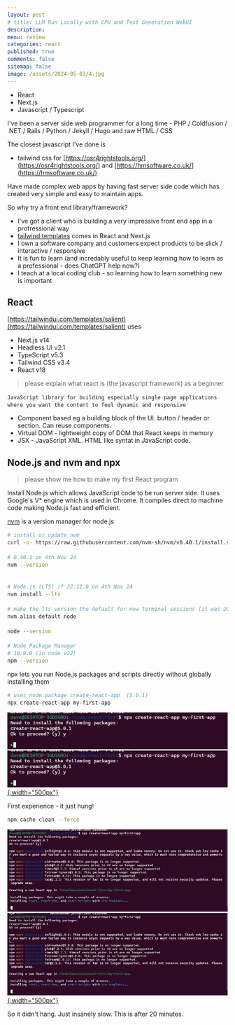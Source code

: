 ```yaml
---
layout: post
# title: LLM Run Locally with CPU and Text Generation WebUI 
description: 
menu: review
categories: react
published: true 
comments: false     
sitemap: false
image: /assets/2024-05-03/4.jpg
---
```


<!-- !-- [![alt text](/assets/2024-09-04/1.jpg "email"){:width="500px"}](/assets/2024-09-04/1.jpg) --> 
<!-- [![alt text](/assets/2024-09-04/1.jpg "email")](/assets/2024-09-04/1.jpg) -->

- React
- Next.js
- Javascript / Typescript

I've been a server side web programmer for a long time - PHP / Coldfusion / .NET / Rails / Python / Jekyll / Hugo and raw HTML / CSS

The closest javascript I've done is

- tailwind css for [https://osr4rightstools.org/](https://osr4rightstools.org/) and [https://hmsoftware.co.uk/](https://hmsoftware.co.uk/)

Have made complex web apps by having fast server side code which has created very simple and easy to maintain apps.

So why try a front end library/framework?

- I've got a client who is building a very impressive front end app in a profressional way
- [tailwind templates](https://tailwindui.com/templates) comes in React and Next.js
- I own a software company and customers expect products to be slick / interactive / responsive
- It is fun to learn (and incredably useful to keep learning how to learn as a professional - does ChatGPT help now?)
- I teach at a local coding club - so learning how to learn something new is important

## React

[https://tailwindui.com/templates/salient](https://tailwindui.com/templates/salient) uses

- Next.js v14
- Headless UI v2.1
- TypeScript v5.3
- Tailwind CSS v3.4
- React v18

> please explain what react is (the javascript framework) as a beginner

`JavaScript library for building especially single page applications where you want the content to feel dynamic and responsive`

- Component based eg a building block of the UI. button / header or section. Can reuse components.
- Virtual DOM - lightweight copy of DOM that React keeps in memory
- JSX - JavaScript XML. HTML like syntat in JavaScript code.

## Node.js and nvm and npx

> please show me how to make my first React program

Install Node.js which allows JavaScript code to be run server side. It uses Google's V* engine which is used in Chrome. It compiles direct to machine code making Node.js fast and efficient.

[nvm](https://github.com/nvm-sh/nvm) is a version manager for node.js

```bash
# install or update nvm
curl -o- https://raw.githubusercontent.com/nvm-sh/nvm/v0.40.1/install.sh | bash

# 0.40.1 on 4th Nov 24
nvm --version


# Node.js (LTS) if 22.11.0 on 4th Nov 24
nvm install --lts

# make the lts version the default for new terminal sessions (it was 20 on my machine)
nvm alias default node

node --version

# Node Package Manager
# 10.9.0 (in node v22)
npm --version


```

npx lets you run Node.js packages and scripts directly without globally installing them

```bash
# uses node package create-react-app  (5.0.1)
npx create-react-app my-first-app

```

[![alt text](/assets/2024-11-04/1.jpg "email")](/assets/2024-11-04/1.jpg) 
[![alt text](/assets/2024-11-04/1.jpg "email"){:width="500px"}](/assets/2024-11-04/1.jpg) 

First experience - it just hung! 

```bash
npm cache clean --force
```

[![alt text](/assets/2024-11-04/2.jpg "email")](/assets/2024-11-04/2.jpg) 
[![alt text](/assets/2024-11-04/2.jpg "email"){:width="500px"}](/assets/2024-11-04/2.jpg) 

So it didn't hang. Just insanely slow. This is after 20 minutes.



